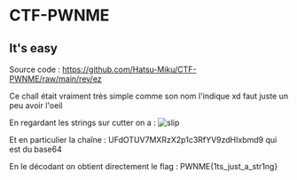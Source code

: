 # CTF-PWNME
## It's easy

Source code : https://github.com/Hatsu-Miku/CTF-PWNME/raw/main/rev/ez

Ce chall était vraiment très simple comme son nom l'indique xd faut juste un peu avoir l'oeil

En regardant les strings sur cutter on a :
![slip](https://user-images.githubusercontent.com/108684684/177326426-508ad78d-75b8-418f-9869-6fca9b81c743.PNG)

Et en particulier la chaîne : UFdOTUV7MXRzX2p1c3RfYV9zdHIxbmd9 qui est du base64

En le décodant on obtient directement le flag : PWNME{1ts_just_a_str1ng}
